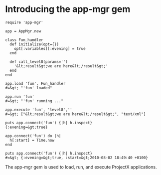 # Introducing the app-mgr gem

    require 'app-mgr'

    app = AppMgr.new

    class Fun_handler
      def initialize(opt={})
        opt[:variables][:evening] = true    
      end

      def call_level8(params='')
        '&lt;result&gt;we are here&lt;/result&gt;'
      end
    end

    app.load 'fun', Fun_handler
    #=&gt; "'fun' loaded"

    app.run 'fun'
    #=&gt; "'fun' running ..."

    app.execute 'fun', 'level8',''
    #=&gt; ["&lt;result&gt;we are here&lt;/result&gt;", "text/xml"]

    puts app.connect('fun') {|h| h.inspect}
    {:evening=&gt;true}

    app.connect('fun') do |h|
      h[:start] = Time.now
    end

    puts app.connect('fun') {|h| h.inspect}
    #=&gt; {:evening=&gt;true, :start=&gt;2010-08-02 18:49:40 +0100}
    
The app-mgr gem is used to load, run, and execute ProjectX applications.

